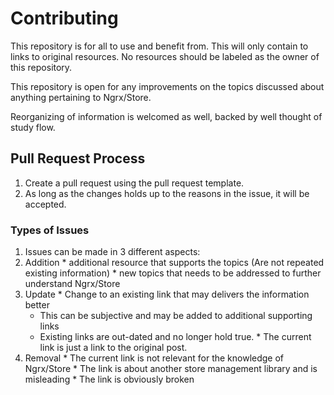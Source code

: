# Contributing

This repository is for all to use and benefit from. This will only contain to links to original resources. No resources should be labeled as the owner of this repository.

This repository is open for any improvements on the topics discussed about anything pertaining to Ngrx/Store.

Reorganizing of information is welcomed as well, backed by well thought of study flow.

## Pull Request Process

1. Create a pull request using the pull request template.
2. As long as the changes holds up to the reasons in the issue, it will be accepted.

### Types of Issues

1. Issues can be made in 3 different aspects:
  1. Addition
    * additional resource that supports the topics (Are not repeated existing information)
    * new topics that needs to be addressed to further understand Ngrx/Store
  2. Update
    * Change to an existing link that may delivers the information better
      * This can be subjective and may be added to additional supporting links
      * Existing links are out-dated and no longer hold true.
    * The current link is just a link to the original post.
  3. Removal
    * The current link is not relevant for the knowledge of Ngrx/Store
    * The link is about another store management library and is misleading
    * The link is obviously broken      